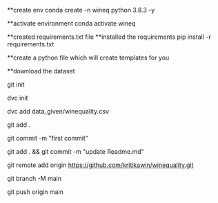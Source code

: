 **create env
conda create -n wineq python 3.8.3 -y

**activate environment
conda activate wineq

**created requirements.txt file
**installed the requirements
pip install -r requirements.txt

**create a python file which will create templates for you

**download the dataset

git init

dvc init

dvc add data_given/winequality.csv

git add .

git commit -m "first commit"

git add . && git commit -m "update Readme.md"

git remote add origin https://github.com/kritikawin/winequality.git

git branch -M main

git push origin main
